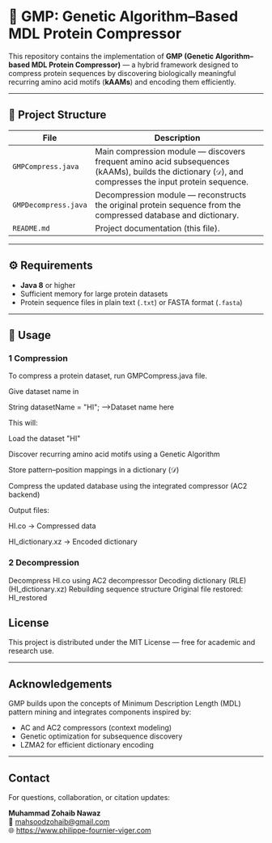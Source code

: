 # 🧬 GMP: Genetic Algorithm–Based MDL Protein Compressor

This repository contains the implementation of **GMP (Genetic Algorithm–based MDL Protein Compressor)** — a hybrid framework designed to compress protein sequences by discovering biologically meaningful recurring amino acid motifs (**kAAMs**) and encoding them efficiently.

---

## 📁 Project Structure

| File | Description |
|------|--------------|
| `GMPCompress.java` | Main compression module — discovers frequent amino acid subsequences (kAAMs), builds the dictionary (`𝒟`), and compresses the input protein sequence. |
| `GMPDecompress.java` | Decompression module — reconstructs the original protein sequence from the compressed database and dictionary. |
| `README.md` | Project documentation (this file). |

---

## ⚙️ Requirements

- **Java 8** or higher  
- Sufficient memory for large protein datasets  
- Protein sequence files in plain text (`.txt`) or FASTA format (`.fasta`)

---



## 🚀 Usage

### 1️ Compression

To compress a protein dataset, run GMPCompress.java file.

Give dataset name in 

String datasetName = "HI"; -->Dataset name here


This will:

Load the dataset "HI"

Discover recurring amino acid motifs using a Genetic Algorithm

Store pattern–position mappings in a dictionary (𝒟)

Compress the updated database using the integrated compressor (AC2 backend)

Output files:

HI.co → Compressed data

HI_dictionary.xz → Encoded dictionary


### 2 Decompression
Decompress HI.co using AC2 decompressor
Decoding dictionary (RLE) (HI_dictionary.xz)
Rebuilding sequence structure
Original file restored: HI_restored


## License

This project is distributed under the MIT License — free for academic and research use.

---

## Acknowledgements

GMP builds upon the concepts of Minimum Description Length (MDL) pattern mining and integrates components inspired by:

-   AC and AC2 compressors (context modeling)
-   Genetic optimization for subsequence discovery
-   LZMA2 for efficient dictionary encoding

---

## Contact

For questions, collaboration, or citation updates:

**Muhammad Zohaib Nawaz**  
📧 mahsoodzohaib@gmail.com  
🌐 https://www.philippe-fournier-viger.com

